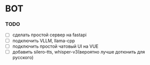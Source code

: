 # BOT

### TODO

- [ ] сделать простой сервер на fastapi
- [ ] подключить VLLM, llama-cpp
- [ ] подключить простой чатовый UI на VUE
- [ ] добавить silero-tts, whisper-v3(вероятно лучше дотюнить для русского)